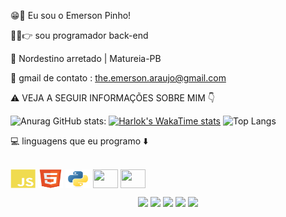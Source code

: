 😁👋 Eu sou o Emerson Pinho! 

🧑‍💻👉 sou programador back-end

🌵 Nordestino arretado | Matureia-PB

📧 gmail de contato : the.emerson.araujo@gmail.com 

⚠️ VEJA A SEGUIR INFORMAÇÕES SOBRE MIM 👇

![Anurag GitHub stats:](https://github-readme-stats.vercel.app/api?username=Emerson10110&show_icons=true&theme=dark)
[![Harlok's WakaTime stats](https://github-readme-stats.vercel.app/api/wakatime?username=Emerson10110)](https://whatsapp.com/channel/0029VaIaixSISTkI6AtJSk3T)
![Top Langs](https://github-readme-stats.vercel.app/api/top-langs/?username=Emerson10110&hide_progress=true)

💻 linguagens que eu programo ⬇️

<div style="display: inline_block"><br>
  <img align="center" alt="Rafa-Js" height="30" width="40" src="https://raw.githubusercontent.com/devicons/devicon/master/icons/javascript/javascript-plain.svg">
  <img align="center" alt="Rafa-HTML" height="30" width="40" src="https://raw.githubusercontent.com/devicons/devicon/master/icons/html5/html5-original.svg">
  <img align="center" alt="Rafa-Python" height="30" width="40" src="https://raw.githubusercontent.com/devicons/devicon/master/icons/python/python-original.svg">
 <img align="center" height="30" width="40" src="https://cdn.jsdelivr.net/gh/devicons/devicon@latest/icons/java/java-plain-wordmark.svg">
<img align="center" height="30" width="40" src="https://cdn.jsdelivr.net/gh/devicons/devicon@latest/icons/php/php-original.svg" /><p align="center">
    <a href="https://github.com/Emerson10110/Emerson10110"><img src="https://img.shields.io/badge/status-updating-brightgreen.svg"></a>
    <a href="https://github.com/python/cpython"><img src="https://img.shields.io/badge/Python-3.12-FF1493.svg"></a>
    <a href="https://github.com/Emerson10110/Emerson10110/graphs/contributors"><img src="https://img.shields.io/github/contributors/Emerson10110/Emerson10110?color=blue"></a>
    <a href="https://github.com/Emerson10110/Emerson10110/stargazers"><img src="https://img.shields.io/github/stars/Emerson10110/Emerson10110.svg?logo=github"></a>
    <a href="https://github.com/Emerson10110/Emerson10110/network/members"><img src="https://img.shields.io/github/forks/Emerson10110/Emerson10110.svg?color=blue&logo=github"></a>
</p>
